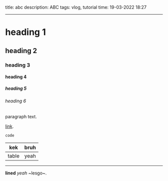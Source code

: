 title: abc
description: ABC
tags: vlog, tutorial
time: 19-03-2022 18:27

---

# heading 1

## heading 2

### heading 3

#### heading 4

##### heading 5

###### heading 6

paragraph text.

[link](link).

```
code
```

| kek   | bruh |
| ----- | ---- |
| table | yeah |

---

**lined** _yeah_ ~lesgo~.
